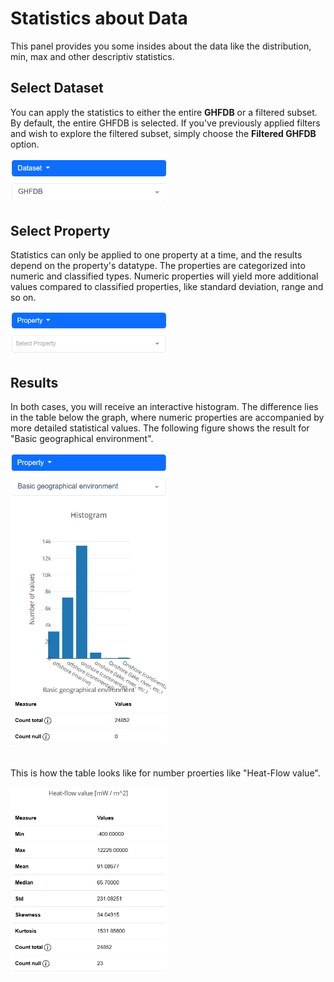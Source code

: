# Statistics about Data

This panel provides you some insides about the data like the distribution, min, max and other descriptiv statistics.

## Select Dataset

You can apply the statistics to either the entire <strong>GHFDB</strong> or a filtered subset. By default, the entire GHFDB is selected. If you've previously applied filters and wish to explore the filtered subset, simply choose the <strong>Filtered GHFDB</strong> option.

<img src="../../docs/_static/_mapping/statistics-select-dataset.PNG" alt="Circle color" width="50%"/>

## Select Property

Statistics can only be applied to one property at a time, and the results depend on the property's datatype. The properties are categorized into numeric and classified types. Numeric properties will yield more additional values compared to classified properties, like standard deviation, range and so on.

<img src="../../docs/_static/_mapping/statistics_select_property.PNG" alt="Circle color" width="50%"/>

## Results

In both cases, you will receive an interactive histogram. The difference lies in the table below the graph, where numeric properties are accompanied by more detailed statistical values. The following figure shows the result for "Basic geographical environment".

<img src="../../docs/_static/_mapping/statistics_results-enum.PNG" alt="Circle color" width="50%"/>

<br>
<br>

This is how the table looks like for number proerties like "Heat-Flow value".

<img src="../../docs/_static/_mapping/statistics_results-number-table.PNG" alt="Circle color" width="50%"/>